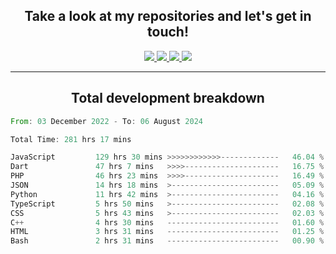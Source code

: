 <h2 align="center">
  Take a look at my repositories and let's get in touch!
</h2>
<p align="center">
  <a href="https://www.instagram.com/rayhanarkan?igsh=MXM3dHhmMTZ3ZWVsaA==">
    <img src="https://img.icons8.com/material-outlined/30/689d6a/instagram.png"/>
  </a>
  <a href="https://www.linkedin.com/in/rayhanarkan/">
    <img src="https://img.icons8.com/material-outlined/30/689d6a/linkedin.png"/>
  </a>
  <a href="">
    <img src="https://img.icons8.com/material-outlined/30/689d6a/geography.png"/>
  </a>
  <a href="mailto:rayhanarkan30@gmail.com">
    <img src="https://img.icons8.com/material-outlined/30/689d6a/email.png"/>
  </a>
</p>

---

<h2 align="center">Total development breakdown</h2>

<p align="center">
<!--START_SECTION:waka-->

```rust
From: 03 December 2022 - To: 06 August 2024

Total Time: 281 hrs 17 mins

JavaScript         129 hrs 30 mins >>>>>>>>>>>>-------------   46.04 %
Dart               47 hrs 7 mins   >>>>---------------------   16.75 %
PHP                46 hrs 23 mins  >>>>---------------------   16.49 %
JSON               14 hrs 18 mins  >------------------------   05.09 %
Python             11 hrs 42 mins  >------------------------   04.16 %
TypeScript         5 hrs 50 mins   >------------------------   02.08 %
CSS                5 hrs 43 mins   >------------------------   02.03 %
C++                4 hrs 30 mins   -------------------------   01.60 %
HTML               3 hrs 31 mins   -------------------------   01.25 %
Bash               2 hrs 31 mins   -------------------------   00.90 %
```

<!--END_SECTION:waka-->
</p>
